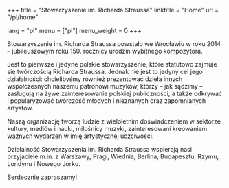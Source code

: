 +++
title = "Stowarzyszenie im. Richarda Straussa"
linktitle = "Home"
url = "/pl/home"

lang = "pl"
menu = ["pl"]
menu_weight = 0
+++

Stowarzyszenie im. Richarda Straussa powstało we Wrocławiu w roku 2014 – jubileuszowym roku 150. rocznicy urodzin wybitnego kompozytora.

Jest to pierwsze i jedyne polskie stowarzyszenie, które statutowo zajmuje się twórczością Richarda Straussa. Jednak nie jest to jedyny cel jego działalności: chcielibyśmy również prezentować dzieła innych współczesnych naszemu patronowi muzyków, którzy – jak sądzimy – zasługują na żywe zainteresowanie polskiej publiczności, a także odkrywać i popularyzować twórczość młodych i nieznanych oraz zapomnianych artystów.

Naszą organizację tworzą ludzie z wieloletnim doświadczeniem w sektorze kultury, mediów i nauki, miłośnicy muzyki, zainteresowani kreowaniem ważnych wydarzeń w imię artystycznej uczciwości.

Działalność Stowarzyszenia im. Richarda Straussa wspierają nasi przyjaciele m.in. z Warszawy, Pragi, Wiednia, Berlina, Budapesztu, Rzymu, Londynu i Nowego Jorku.

Serdecznie zapraszamy!
